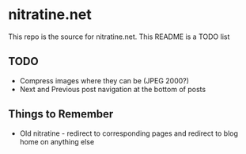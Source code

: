 # nitratine.net
This repo is the source for nitratine.net. This README is a TODO list

## TODO
 - Compress images where they can be (JPEG 2000?)
 - Next and Previous post navigation at the bottom of posts

## Things to Remember
- Old nitratine - redirect to corresponding pages and redirect to blog home on anything else
